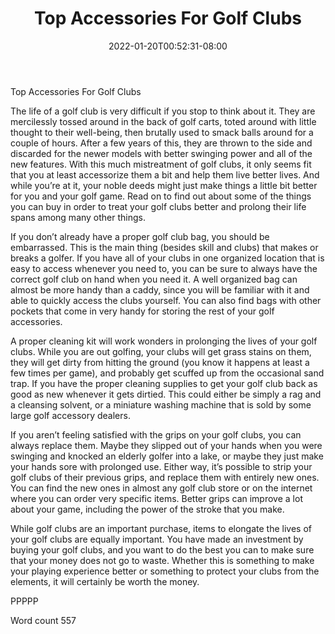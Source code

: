 ﻿---
title: "Top Accessories For Golf Clubs"
date: 2022-01-20T00:52:31-08:00
description: "Top Golfing Accessories TXT Tips for Web Success"
featured_image: "/images/Top Golfing Accessories TXT.jpg"
tags: ["Top Golfing Accessories TXT"]
---

Top Accessories For Golf Clubs

The life of a golf club is very difficult if you stop to think about it. They are mercilessly tossed around in the back of golf carts, toted around with little thought to their well-being, then brutally used to smack balls around for a couple of hours. After a few years of this, they are thrown to the side and discarded for the newer models with better swinging power and all of the new features. With this much mistreatment of golf clubs, it only seems fit that you at least accessorize them a bit and help them live better lives. And while you’re at it, your noble deeds might just make things a little bit better for you and your golf game. Read on to find out about some of the things you can buy in order to treat your golf clubs better and prolong their life spans among many other things.

If you don’t already have a proper golf club bag, you should be embarrassed. This is the main thing (besides skill and clubs) that makes or breaks a golfer. If you have all of your clubs in one organized location that is easy to access whenever you need to, you can be sure to always have the correct golf club on hand when you need it. A well organized bag can almost be more handy than a caddy, since you will be familiar with it and able to quickly access the clubs yourself. You can also find bags with other pockets that come in very handy for storing the rest of your golf accessories.

A proper cleaning kit will work wonders in prolonging the lives of your golf clubs. While you are out golfing, your clubs will get grass stains on them, they will get dirty from hitting the ground (you know it happens at least a few times per game), and probably get scuffed up from the occasional sand trap. If you have the proper cleaning supplies to get your golf club back as good as new whenever it gets dirtied. This could either be simply a rag and a cleansing solvent, or a miniature washing machine that is sold by some large golf accessory dealers.

If you aren’t feeling satisfied with the grips on your golf clubs, you can always replace them. Maybe they slipped out of your hands when you were swinging and knocked an elderly golfer into a lake, or maybe they just make your hands sore with prolonged use. Either way, it’s possible to strip your golf clubs of their previous grips, and replace them with entirely new ones. You can find the new ones in almost any golf club store or on the internet where you can order very specific items. Better grips can improve a lot about your game, including the power of the stroke that you make.

While golf clubs are an important purchase, items to elongate the lives of your golf clubs are equally important. You have made an investment by buying your golf clubs, and you want to do the best you can to make sure that your money does not go to waste. Whether this is something to make your playing experience better or something to protect your clubs from the elements, it will certainly be worth the money.

PPPPP

Word count 557

